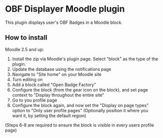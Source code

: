 OBF Displayer Moodle plugin
=================

This plugin displays user's OBF Badges in a Moodle block.


How to install
--------------

Moodle 2.5 and up:

1. Install the zip via Moodle's plugin page. Select "block" as the type of the plugin.
2. Update the database using the notifications page
3. Navigate to "Site home" on your Moodle site
4. Turn editing on
5. Add a block called "Open Badge Factory"
6. Configure the block (from the gear icon on the block), and set page context to "Display throughout the entire site"
7. Go to you profile page
8. Configure the block again, and now set the "Display on page types" option to "Only user profile pages"
   (Optionally position it where you want it, by setting the default region)

(Steps 6-8 are required to ensure the block is visible in every users profile page)
